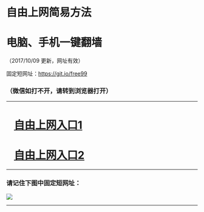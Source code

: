 ﻿# 自由上网简易方法

# 电脑、手机一键翻墙

（2017/10/09 更新，网址有效）

固定短网址：https://git.io/free99

### （微信如打不开，请转到浏览器打开）


***





# &nbsp;&nbsp; <a href="http://ft1444916153.fwq-tz-1001.info/fwqtz01.html?t=100900111944 " target="_blank">自由上网入口1</a>
# &nbsp;&nbsp; <a href="http://ft787627147.fwq-tz-1002.info/fwqtz02.html?t=10090018403 " target="_blank">自由上网入口2</a>
***

### 请记住下图中固定短网址：

<img src="https://s3-us-west-2.amazonaws.com/fwq-1001/yjfq-20170905okok.png" /> 


***

